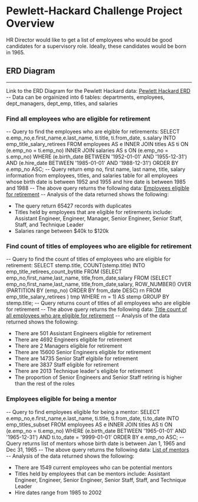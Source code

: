 # Pewlett-Hackard Challenge Project Overview
HR Director would like to get a list of employees who would be good candidates for a supervisory role. Ideally, these candidates would be born in 1965.

## ERD Diagram
---
Link to the ERD Diagram for the Pewlett Hackard data:
[Pewlett Hackard ERD](https://github.com/anshurathore11/Pewlett-Hackard-Analysis/blob/master/EmployeeDB.png)
-- Data can be orgainized into 6 tables: departments, employees, dept_managers, dept_emp, titles, and salaries

### Find all employees who are eligible for retirement
-- Query to find the employees who are elgible for retirements:
   SELECT e.emp_no,e.first_name,e.last_name,
       ti.title, ti.from_date,
	   s.salary
   INTO emp_title_salary_retirees
   FROM employees AS e
   INNER JOIN titles AS ti
   ON (e.emp_no = ti.emp_no)
   INNER JOIN salaries AS s
   ON (e.emp_no = s.emp_no)
   WHERE (e.birth_date BETWEEN '1952-01-01' AND '1955-12-31')
   AND (e.hire_date BETWEEN '1985-01-01' AND '1988-12-31')
   ORDER BY e.emp_no ASC;
-- Query return emp no, first name, last name, title, salary information from employees, titles, and salaries table for all employees whose birth date is between 1952 and 1955 and hire date is between 1985 and 1988
-- The above query returns the following data:
[Employees eligible for retirement](https://github.com/anshurathore11/Pewlett-Hackard-Analysis/blob/master/Data/emp_title_salary_retirees.csv)
-- Analysis of the data returned shows the following:
   - The query return 65427 records with duplicates
   - Titles held by employees that are eligible for retirements include: Assistant Engineer, Engineer, Manager, Senior Engineer, Senior Staff, Staff, and Technique Leader
   - Salaries range between $40k to $120k

### Find count of titles of employees who are eligible for retirement
-- Query to find the count of titles of employees who are eligible for retirement:
   SELECT stemp.title, COUNT(stemp.title)
   INTO emp_title_retirees_count_bytitle
   FROM
   (SELECT emp_no,first_name,last_name, 
          title,from_date,salary 
    FROM
    (SELECT emp_no,first_name,last_name, 
     title,from_date,salary,
       ROW_NUMBER() OVER 
       (PARTITION BY (emp_no) ORDER BY from_date DESC) rn
     FROM emp_title_salary_retirees
     ) tmp WHERE rn = 1) AS stemp
     GROUP BY stemp.title;
-- Query returns count of titles of all employees who are eligible for retirement
-- The above query returns the following data:
[Title count of all employees who are eligible for retirement](https://github.com/anshurathore11/Pewlett-Hackard-Analysis/blob/master/Data/emp_title_retirees_count_bytitle.csv)
-- Analysis of the data returned shows the following:
   - There are 501 Assistant Engineers eligible for retirement
   - There are 4692 Engineers eligible for retirement
   - There are 2 Managers eligible for retirement
   - There are 15600 Senior Engineers eligible for retirement
   - There are 14735 Senior Staff elgibile for retirement
   - There are 3837 Staff eligible for retirement
   - There are 2013 Technique leader's eligible for retirement
   - The proportion of Senior Engineers and Senior Staff retiring is higher than the rest of the roles
 
### Employees eligible for being a mentor
-- Query to find employees eligible for being a mentor:
    SELECT e.emp_no,e.first_name,e.last_name,
          ti.title, ti.from_date, ti.to_date
    INTO emp_titles_subset
    FROM employees AS e
    INNER JOIN titles AS ti
    ON (e.emp_no = ti.emp_no)
    WHERE (e.birth_date BETWEEN '1965-01-01' AND '1965-12-31')
    AND ti.to_date = '9999-01-01'
    ORDER BY e.emp_no ASC;
-- Query returns list of mentors whose birth date is between Jan 1, 1965 and Dec 31, 1965
-- The above query returns the following data:
[List of mentors](https://github.com/anshurathore11/Pewlett-Hackard-Analysis/blob/master/Data/emp_titles_subset.csv)
-- Analysis of the data returned shows the following:
  - There are 1549 current employees who can be potential mentors
  - Titles held by employees that can be mentors include: Assistant Engineer, Engineer, Senior Engineer, Senior Staff, Staff, and Technique Leader
  - Hire dates range from 1985 to 2002
